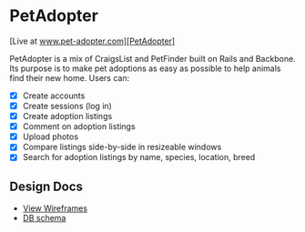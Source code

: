 # PetAdopter

[Live at www.pet-adopter.com][PetAdopter]

[PetAdopter]: http://www.pet-adopter.com


PetAdopter is a mix of CraigsList and PetFinder built on Rails and Backbone. Its purpose is to make pet adoptions as easy as possible to help animals find their new home. Users can:

- [x] Create accounts
- [x] Create sessions (log in)
- [x] Create adoption listings
- [x] Comment on adoption listings
- [x] Upload photos
- [x] Compare listings side-by-side in resizeable windows
- [x] Search for adoption listings by name, species, location, breed

## Design Docs
* [View Wireframes][views]
* [DB schema][schema]

[views]: ./docs/views.md
[schema]: ./docs/schema.md

